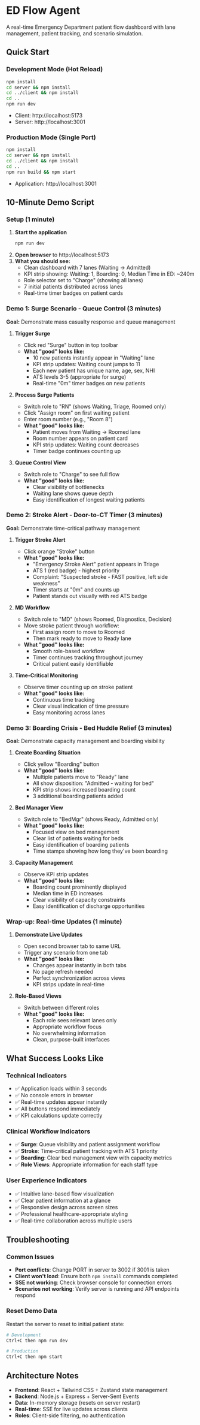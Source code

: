 # ED Flow Agent

A real-time Emergency Department patient flow dashboard with lane management, patient tracking, and scenario simulation.

## Quick Start

### Development Mode (Hot Reload)
```bash
npm install
cd server && npm install
cd ../client && npm install
cd ..
npm run dev
```
- Client: http://localhost:5173
- Server: http://localhost:3001

### Production Mode (Single Port)
```bash
npm install
cd server && npm install
cd ../client && npm install
cd ..
npm run build && npm start
```
- Application: http://localhost:3001

## 10-Minute Demo Script

### Setup (1 minute)
1. **Start the application**
   ```bash
   npm run dev
   ```
2. **Open browser** to http://localhost:5173
3. **What you should see:**
   - Clean dashboard with 7 lanes (Waiting → Admitted)
   - KPI strip showing: Waiting: 1, Boarding: 0, Median Time in ED: ~240m
   - Role selector set to "Charge" (showing all lanes)
   - 7 initial patients distributed across lanes
   - Real-time timer badges on patient cards

### Demo 1: Surge Scenario - Queue Control (3 minutes)

**Goal:** Demonstrate mass casualty response and queue management

1. **Trigger Surge**
   - Click red "Surge" button in top toolbar
   - **What "good" looks like:**
     - 10 new patients instantly appear in "Waiting" lane
     - KPI strip updates: Waiting count jumps to 11
     - Each new patient has unique name, age, sex, NHI
     - ATS levels 3-5 (appropriate for surge)
     - Real-time "0m" timer badges on new patients

2. **Process Surge Patients**
   - Switch role to "RN" (shows Waiting, Triage, Roomed only)
   - Click "Assign room" on first waiting patient
   - Enter room number (e.g., "Room 8")
   - **What "good" looks like:**
     - Patient moves from Waiting → Roomed lane
     - Room number appears on patient card
     - KPI strip updates: Waiting count decreases
     - Timer badge continues counting up

3. **Queue Control View**
   - Switch role to "Charge" to see full flow
   - **What "good" looks like:**
     - Clear visibility of bottlenecks
     - Waiting lane shows queue depth
     - Easy identification of longest waiting patients

### Demo 2: Stroke Alert - Door-to-CT Timer (3 minutes)

**Goal:** Demonstrate time-critical pathway management

1. **Trigger Stroke Alert**
   - Click orange "Stroke" button
   - **What "good" looks like:**
     - "Emergency Stroke Alert" patient appears in Triage
     - ATS 1 (red badge) - highest priority
     - Complaint: "Suspected stroke - FAST positive, left side weakness"
     - Timer starts at "0m" and counts up
     - Patient stands out visually with red ATS badge

2. **MD Workflow**
   - Switch role to "MD" (shows Roomed, Diagnostics, Decision)
   - Move stroke patient through workflow:
     - First assign room to move to Roomed
     - Then mark ready to move to Ready lane
   - **What "good" looks like:**
     - Smooth role-based workflow
     - Timer continues tracking throughout journey
     - Critical patient easily identifiable

3. **Time-Critical Monitoring**
   - Observe timer counting up on stroke patient
   - **What "good" looks like:**
     - Continuous time tracking
     - Clear visual indication of time pressure
     - Easy monitoring across lanes

### Demo 3: Boarding Crisis - Bed Huddle Relief (3 minutes)

**Goal:** Demonstrate capacity management and boarding visibility

1. **Create Boarding Situation**
   - Click yellow "Boarding" button
   - **What "good" looks like:**
     - Multiple patients move to "Ready" lane
     - All show disposition: "Admitted - waiting for bed"
     - KPI strip shows increased boarding count
     - 3 additional boarding patients added

2. **Bed Manager View**
   - Switch role to "BedMgr" (shows Ready, Admitted only)
   - **What "good" looks like:**
     - Focused view on bed management
     - Clear list of patients waiting for beds
     - Easy identification of boarding patients
     - Time stamps showing how long they've been boarding

3. **Capacity Management**
   - Observe KPI strip updates
   - **What "good" looks like:**
     - Boarding count prominently displayed
     - Median time in ED increases
     - Clear visibility of capacity constraints
     - Easy identification of discharge opportunities

### Wrap-up: Real-time Updates (1 minute)

1. **Demonstrate Live Updates**
   - Open second browser tab to same URL
   - Trigger any scenario from one tab
   - **What "good" looks like:**
     - Changes appear instantly in both tabs
     - No page refresh needed
     - Perfect synchronization across views
     - KPI strips update in real-time

2. **Role-Based Views**
   - Switch between different roles
   - **What "good" looks like:**
     - Each role sees relevant lanes only
     - Appropriate workflow focus
     - No overwhelming information
     - Clean, purpose-built interfaces

## What Success Looks Like

### Technical Indicators
- ✅ Application loads within 3 seconds
- ✅ No console errors in browser
- ✅ Real-time updates appear instantly
- ✅ All buttons respond immediately
- ✅ KPI calculations update correctly

### Clinical Workflow Indicators
- ✅ **Surge**: Queue visibility and patient assignment workflow
- ✅ **Stroke**: Time-critical patient tracking with ATS 1 priority
- ✅ **Boarding**: Clear bed management view with capacity metrics
- ✅ **Role Views**: Appropriate information for each staff type

### User Experience Indicators
- ✅ Intuitive lane-based flow visualization
- ✅ Clear patient information at a glance
- ✅ Responsive design across screen sizes
- ✅ Professional healthcare-appropriate styling
- ✅ Real-time collaboration across multiple users

## Troubleshooting

### Common Issues
- **Port conflicts**: Change PORT in server to 3002 if 3001 is taken
- **Client won't load**: Ensure both `npm install` commands completed
- **SSE not working**: Check browser console for connection errors
- **Scenarios not working**: Verify server is running and API endpoints respond

### Reset Demo Data
Restart the server to reset to initial patient state:
```bash
# Development
Ctrl+C then npm run dev

# Production  
Ctrl+C then npm start
```

## Architecture Notes

- **Frontend**: React + Tailwind CSS + Zustand state management
- **Backend**: Node.js + Express + Server-Sent Events
- **Data**: In-memory storage (resets on server restart)
- **Real-time**: SSE for live updates across clients
- **Roles**: Client-side filtering, no authentication